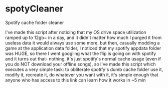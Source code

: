 # spotyCleaner
Spotify cache folder cleaner

I've made this script after noticing that my OS drive space utilization ramped up to 12gb~ in a day, and it didn't matter how much I purged it from useless data it would always use some more, but then, casually modding a game at the application data folder, I noticed that my spotify appdata folder was HUGE, so there I went googling what the flip is going on with spotify and it turns out that- nothing, it's just spotify's normal cache usage (even if you do NOT download your offline songs), so I've made this script which executes a very simple task: to obliterate spotify's dumb cache folder
use it, modify it, recreate it, do whatever you want with it, it's simple enough that anyone who has access to this link can learn how it works in ~5 min
